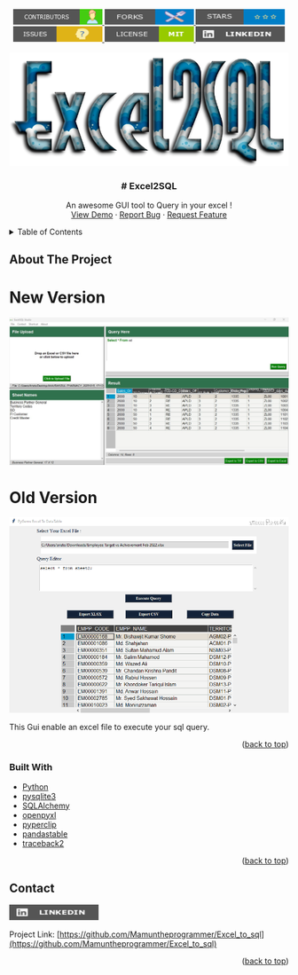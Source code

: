 

<div  align="center" >
  <a href="https://github.com/Mamuntheprogrammer/Excel_to_sql/graphs/contributors">
    <img src="images/contributors.png" alt="contributors"  >
  </a>
  <a href="https://github.com/Mamuntheprogrammer/Excel_to_sql/network/members">
    <img src="images/forks.png" alt="forks"  >
  </a>
  <a href="https://github.com/Mamuntheprogrammer/Excel_to_sql/stargazers">
    <img src="images/stars.png" alt="Logo"  >
  </a>
  <a href="https://github.com/Mamuntheprogrammer/Excel_to_sql/issues">
    <img src="images/issues.png" alt="Logo"   >
  </a>
  <a href="https://github.com/Mamuntheprogrammer/Excel_to_sql/blob/main/LICENSE">
    <img src="images/license.png" alt="license"   >
  </a>
  <a href="https://www.linkedin.com/in/mamuntheprogrammer/">
    <img src="images/linkedin.png" alt="Logo"  >
  </a>
</div>






<div id="top"></div>
<!-- 
[![Contributors][contributors-shield]][contributors-url]
[![Forks][forks-shield]][forks-url]
[![Stargazers][stars-shield]][stars-url]
[![Issues][issues-shield]][issues-url]
[![MIT License][license-shield]][license-url]
[![LinkedIn][linkedin-shield]][linkedin-url] -->








<!-- PROJECT LOGO -->
<br />
<div align="center">
  <a href="https://github.com/othneildrew/Best-README-Template">
    <img src="images/xl2sql.png" alt="Logo" >
  </a>

  <h3 align="center"># Excel2SQL</h3>

  <p align="center">
    An awesome GUI tool to Query in your excel !
    <br />
    <!-- <a href=""><strong>Explore the docs »</strong></a> -->
    <a href="https://github.com/Mamuntheprogrammer/Excel_to_sql">View Demo</a>
    ·
    <a href="https://github.com/Mamuntheprogrammer/Excel_to_sql/issues">Report Bug</a>
    ·
    <a href="https://github.com/Mamuntheprogrammer/Excel_to_sql/issues">Request Feature</a>
  </p>
</div>



<!-- TABLE OF CONTENTS -->
<details>
  <summary>Table of Contents</summary>
  <ol>
     <li><a href="#built-with">Built With</a></li>
    <li><a href="#contact">Contact</a></li>

  </ol>
</details>



<!-- ABOUT THE PROJECT -->
## About The Project



<p align="center">
  <h1> New Version </h1>
  <img src="https://github.com/Mamuntheprogrammer/Excel_to_sql/blob/main/images/newversion.jpg?raw=true" alt="Pygems Office Utility"/>
</p>

<p align="center">
  <h1> Old Version </h1>
  <img src="https://github.com/Mamuntheprogrammer/Excel_to_sql/blob/main/images/xl2sql2.png?raw=true" alt="Pygems Office Utility"/>
</p>


This Gui enable an excel file to execute your sql query.



<p align="right">(<a href="#top">back to top</a>)</p>



### Built With


* [Python](https://www.python.org/downloads/)
* [pysqlite3](https://pypi.org/project/pysqlite3/)
* [SQLAlchemy](https://pypi.org/project/SQLAlchemy/)
* [openpyxl](https://pypi.org/project/openpyxl/)
* [pyperclip](https://pypi.org/project/pyperclip/)
* [pandastable](https://pypi.org/project/pandastable/)
* [traceback2](https://pypi.org/project/traceback2/)


<p align="right">(<a href="#top">back to top</a>)</p>



<!-- GETTING STARTED -->





<!-- CONTACT -->
## Contact

<a href="https://www.linkedin.com/in/mamuntheprogrammer/">
    <img src="images/linkedin.png" alt="Logo"  >
  </a>

Project Link: [https://github.com/Mamuntheprogrammer/Excel_to_sql](https://github.com/Mamuntheprogrammer/Excel_to_sql)

<p align="right">(<a href="#top">back to top</a>)</p>





